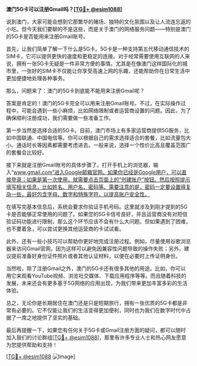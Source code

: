 **澳门5G卡可以注册Gmail吗？[[TG💪+ @esim1088](https://t.me/s/esim1088)]**

说到澳门，大家可能会想到它那繁华的赌场、独特的文化氛围以及让人流连忘返的小吃。但今天我们要聊的不是这些，而是关于澳门的网络服务问题——特别是澳门的5G卡是否能用来注册Gmail账号。

首先，让我们简单了解一下什么是5G卡。5G卡是一种支持第五代移动通信技术的SIM卡，它可以提供更快的速度和更稳定的连接。对于经常需要使用互联网的人来说，拥有一张5G卡无疑是一件非常方便的事情。尤其是在像澳门这样国际化的城市里，一张好的SIM卡不仅能让你享受高速上网的乐趣，还能帮助你在日常生活中更加便捷地处理各种事务。

那么，问题来了：澳门的5G卡到底能不能用来注册Gmail呢？

答案是肯定的！澳门的5G卡完全可以用来注册Gmail账号。不过，在实际操作过程中，可能会遇到一些小麻烦，比如网络限制或者运营商设置的问题。因此，为了确保顺利注册成功，我们需要做一些准备工作。

第一步当然是选择合适的5G卡。目前，澳门市场上有多家运营商提供5G服务，比如中国联通、中国电信等。你可以根据自己的需求选择适合的套餐，比如流量包大小、通话时长等因素都需要考虑进去。一般来说，选择一个性价比高且覆盖范围广的套餐会比较好。

接下来就是注册Gmail账号的具体步骤了。打开手机上的浏览器，输入“www.gmail.com”进入Google邮箱官网。如果你已经是Google用户，可以直接登录；如果是第一次使用，就需要点击页面上的“创建账户”按钮。然后按照提示填写相关信息，比如姓名、用户名、密码等。需要注意的是，密码一定要设置得复杂一些，最好包含字母、数字和特殊字符，以提高账户安全性。

在填写完基本信息后，系统会要求你验证手机号码。这里就涉及到刚才提到的5G卡是否能够正常使用的问题了。如果您的5G卡信号良好，并且运营商没有对短信验证码功能进行限制，那么这个环节应该不会有什么大问题。但如果遇到了困难，也不要着急，可以尝试更换其他运营商的卡试试看。

此外，还有一些小技巧可以帮助你更好地完成注册过程。例如，尽量使用谷歌浏览器来访问Gmail官网，因为这样可以避免因兼容性问题导致的操作失败；另外，建议提前准备好身份证件照片或者其他认证材料，以便在必要时上传证明身份。

当然啦，除了注册Gmail之外，澳门的5G卡还有很多其他的用途。比如，你可以用它来观看YouTube视频、浏览社交媒体、下载应用程序等等。而且随着科技的发展，未来还会有更多基于5G网络的应用出现，为我们带来更加丰富多彩的生活体验。

总之，无论你是长期居住在澳门还是只是短期旅行，拥有一张优质的5G卡都是非常有必要的。它不仅能让我们的生活变得更加便利，同时也为我们在数字时代中占据了一席之地提供了坚实的基础。

最后再提醒一下，如果您有任何关于5G卡或Gmail注册方面的疑问，都可以随时加入我们的讨论群组[[TG💪+ @esim1088](https://t.me/s/esim1088)]，那里有许多专业人士和热心网友愿意为您提供帮助和支持！

[[TG💪+ @esim1088](https://t.me/s/esim1088) ![Image](https://i.postimg.cc/4NQfJmqS/Snipaste-2025-05-13-00-14-12.png)]
